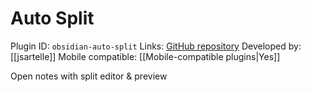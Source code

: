 # Auto Split

Plugin ID: `obsidian-auto-split`
Links: [GitHub repository](https://github.com/jsartelle/obsidian-auto-split)
Developed by: [[jsartelle]]
Mobile compatible: [[Mobile-compatible plugins|Yes]]

Open notes with split editor & preview
